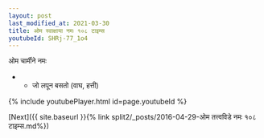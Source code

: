 ```yaml
---
layout: post
last_modified_at: 2021-03-30
title: ओम स्वाक्षाया नमः १०८ टाइम्स
youtubeId: SHRj-77_1o4
---
```

 
 
 ओम चार्मीने नमः  
 
 -  - जो लपून बसतो (वाघ, हत्ती) 
 
  
 
  
 
 
 
 
 
 


{% include youtubePlayer.html id=page.youtubeId %}
 
[Next]({{ site.baseurl }}{% link  split2/_posts/2016-04-29-ओम तत्त्वविडे नमः १०८ टाइम्स.md%})
 
